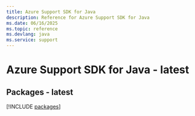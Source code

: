 ```yaml
---
title: Azure Support SDK for Java
description: Reference for Azure Support SDK for Java
ms.date: 06/16/2025
ms.topic: reference
ms.devlang: java
ms.service: support
---
```

# Azure Support SDK for Java - latest
## Packages - latest
[!INCLUDE [packages](support-index.md)]
